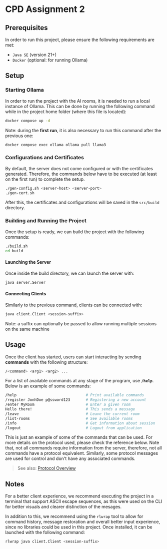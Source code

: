 # CPD Assignment 2

## Prerequisites

In order to run this project, please ensure the following requirements are met:
- `Java SE` (version 21+)
- `Docker` (optional: for running Ollama)

## Setup

### Starting Ollama

In order to run the project with the AI rooms, it is needed to run a local instance of Ollama. This can be done by running the following command while in the project home folder (where this file is located):

```bash
docker compose up -d
```

Note: during the **first run**, it is also necessary to run this command after the previous one:

```bash
docker compose exec ollama ollama pull llama3
```

### Configurations and Certificates

By default, the server does not come configured or with the certificates generated. Therefore, the commands below have to be executed (at least on the first run) to complete the setup.

```bash
./gen-config.sh <server-host> <server-port>
./gen-cert.sh
```

After this, the certificates and configurations will be saved in the `src/build` directory.

### Building and Running the Project

Once the setup is ready, we can build the project with the following commands:

```bash
./build.sh
cd build
```

#### Launching the Server

Once inside the build directory, we can launch the server with:

```bash
java server.Server
```

#### Connecting Clients

Similarly to the previous command, clients can be connected with:

```bash
java client.Client <session-suffix>
```

Note: a suffix can optionally be passed to allow running multiple sessions on the same machine

## Usage

Once the client has started, users can start interacting by sending **commands** with the following structure:

```bash
/<command> <arg1> <arg2> ...
```

For a list of available commands at any stage of the program, use **`/help`**. Below is an example of some commands:

```bash
/help                               # Print available commands
/register JonhDoe p@ssword123       # Registering a new account
/enter MyRoom                       # Enter a given room
Hello there!                        # This sends a message
/leave                              # Leave the current room
/list-rooms                         # See available rooms
/info                               # Get information about session
/logout                             # Logout from application
```

This is just an example of some of the commands that can be used. For more details on the protocol used, please check the reference below. Note that, not all commands require information from the server, therefore, not all commands have a protocol equivalent. Similarly, some protocol messages are used for control and don't have any associated commands.

> See also: [Protocol Overview](../doc/protocol.md)

## Notes

For a better client experience, we recommend executing the project in a terminal that support ASCII escape sequences, as this were used on the CLI for better visuals and clearer distinction of the mesages.

In addition to this, we recommend using the `rlwrap` tool to allow for command history, message restoration and overall better input experience, since no libraries could be used in this project. Once installed, it can be launched with the following command:

```bash
rlwrap java client.Client <session-suffix>
```
